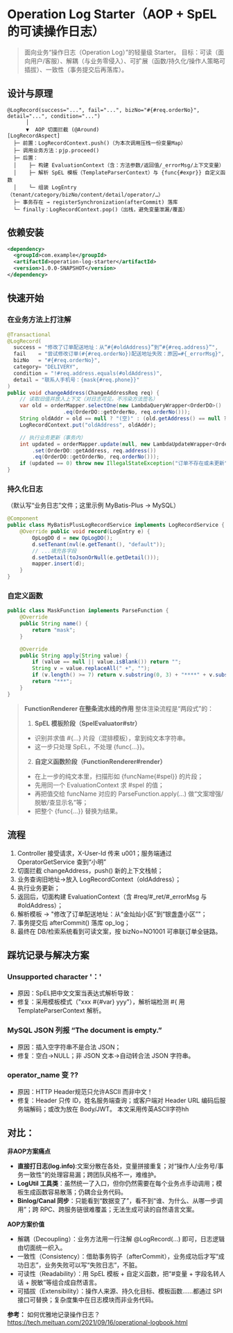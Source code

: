 # Operation Log Starter（AOP + SpEL 的可读操作日志）

> 面向业务“操作日志（Operation Log）”的轻量级 Starter。
> 目标：可读（面向用户/客服）、解耦（与业务零侵入）、可扩展（函数/持久化/操作人策略可插拔）、一致性（事务提交后再落库）。

## 设计与原理
```less
@LogRecord(success="...", fail="...", bizNo="#{#req.orderNo}", detail="...", condition="...")
      │
      ▼  AOP 切面拦截 (@Around)
[LogRecordAspect]
  ├─ 前置：LogRecordContext.push()（为本次调用压栈一份变量Map）
  ├─ 调用业务方法：pjp.proceed()
  ├─ 后置：
  │    ├─ 构建 EvaluationContext（含：方法参数/返回值/_errorMsg/上下文变量）
  │    ├─ 解析 SpEL 模板（TemplateParserContext）与 {func{#expr}} 自定义函数
  │    └─ 组装 LogEntry（tenant/category/bizNo/content/detail/operator/…）
  ├─ 事务存在 → registerSynchronization(afterCommit) 落库
  └─ finally：LogRecordContext.pop()（出栈，避免变量泄漏/覆盖）
```

## 依赖安装
```xml
<dependency>
  <groupId>com.example</groupId>
  <artifactId>operation-log-starter</artifactId>
  <version>1.0.0-SNAPSHOT</version>
</dependency>
```

## 快速开始

### 在业务方法上打注解
```java
@Transactional
@LogRecord(
  success = "修改了订单配送地址：从“#{#oldAddress}”到“#{#req.address}”",
  fail    = "尝试修改订单(#{#req.orderNo})配送地址失败：原因=#{_errorMsg}",
  bizNo   = "#{#req.orderNo}",
  category= "DELIVERY",
  condition = "!#req.address.equals(#oldAddress)",
  detail = "联系人手机号：{mask{#req.phone}}"
)
public void changeAddress(ChangeAddressReq req) {
    // 读取旧值并放入上下文（对日志可见，不污染方法签名）
    var old = orderMapper.selectOne(new LambdaQueryWrapper<OrderDO>()
                  .eq(OrderDO::getOrderNo, req.orderNo()));
    String oldAddr = old == null ? "(空)" : (old.getAddress() == null ? "(空)" : old.getAddress());
    LogRecordContext.put("oldAddress", oldAddr);

    // 执行业务更新（事务内）
    int updated = orderMapper.update(null, new LambdaUpdateWrapper<OrderDO>()
        .set(OrderDO::getAddress, req.address())
        .eq(OrderDO::getOrderNo, req.orderNo()));
    if (updated == 0) throw new IllegalStateException("订单不存在或未更新");
}

```

### 持久化日志
（默认写“业务日志”文件；这里示例 MyBatis-Plus → MySQL）

```java
@Component
public class MyBatisPlusLogRecordService implements LogRecordService {
    @Override public void record(LogEntry e) {
        OpLogDO d = new OpLogDO();
        d.setTenant(nvl(e.getTenant(), "default"));
        // ...填充各字段
        d.setDetail(toJsonOrNull(e.getDetail()));
        mapper.insert(d);
    }
}
```

### 自定义函数

```java
public class MaskFunction implements ParseFunction {
    @Override
    public String name() {
        return "mask";
    }

    @Override
    public String apply(String value) {
        if (value == null || value.isBlank()) return "";
        String v = value.replaceAll(" +", "");
        if (v.length() >= 7) return v.substring(0, 3) + "****" + v.substring(v.length() - 4);
        return "***";
    }
}
```

> **FunctionRenderer 在整条流水线的作用**
> 整体渲染流程是“两段式”的：
> 1. **SpEL 模板阶段（SpelEvaluator#str）**
>   - 识别并求值 #{...} 片段（混排模板），拿到纯文本字符串。
>   - 这一步只处理 SpEL，不处理 {func{...}}。
> 2. **自定义函数阶段（FunctionRenderer#render）**
>   - 在上一步的纯文本里，扫描形如 {funcName{#spel}} 的片段；
>   - 先用同一个 EvaluationContext 求 #spel 的值；
>   - 再把值交给 funcName 对应的 ParseFunction.apply(...) 做“文案增强/脱敏/查显示名”等；
>   - 把整个 {func{...}} 替换为结果。

## 流程
1. Controller 接受请求，X-User-Id 传来 u001；服务端通过 OperatorGetService 查到“小明”
2. 切面拦截 changeAddress，push() 新的上下文栈帧；
3. 业务查询旧地址→放入 LogRecordContext（oldAddress）；
4. 执行业务更新；
5. 返回后，切面构建 EvaluationContext（含 #req/#_ret/#_errorMsg 与 #oldAddress）；
6. 解析模板 → "修改了订单配送地址：从“金灿灿小区”到“银盏盏小区”"；
7. 事务提交后 afterCommit() 落库 op_log；
8. 最终在 DB/检索系统看到可读文案，按 bizNo=NO1001 可串联订单全链路。

## 踩坑记录与解决方案

### Unsupported character '：'
- 原因：SpEL把中文文案当表达式解析导致：
- 修复：采用模板模式（"xxx #{#var} yyy"），解析端检测 #{ 用 TemplateParserContext 解析。

### MySQL JSON 列报 “The document is empty.”
- 原因：插入空字符串不是合法 JSON；
- 修复：空白→NULL；非 JSON 文本→自动转合法 JSON 字符串。

### operator_name 变 ??
- 原因：HTTP Header规范只允许ASCII 而非中文！
- 修复：Header 只传 ID，姓名服务端查询；或客户端对 Header URL 编码后服务端解码；或改为放在 Body/JWT。
本文采用传英ASCII字符hh

## 对比：
**非AOP方案痛点**
- **直接打日志(log.info)**:文案分散在各处，变量拼接重复；对“操作人/业务号/事务一致性”的处理容易漏；跨团队风格不一，难维护。
- **LogUtil 工具类**：虽然统一了入口，但你仍然需要在每个业务点手动调用；模板生成函数容易散落；仍耦合业务代码。
- **Binlog/Canal 同步**：只能看到“数据变了”，看不到“谁、为什么、从哪一步调用”；跨 RPC、跨服务链很难覆盖；无法生成可读的自然语言文案。

**AOP方案价值**
- 解耦（Decoupling）：业务方法用一行注解 @LogRecord(...) 即可，日志逻辑由切面统一织入。
- 一致性（Consistency）：借助事务钩子（afterCommit），业务成功后才写“成功日志”，业务失败可以写“失败日志”，不脏。
- 可读性（Readability）：用 SpEL 模板 + 自定义函数，把“#变量 + 字段名转人话 + 脱敏”等组合成自然语言。
- 可插拔（Extensibility）：操作人来源、持久化目标、模板函数……都通过 SPI 接口可替换；复杂度集中在日志模块而非业务代码。

**参考：**
如何优雅地记录操作日志？
https://tech.meituan.com/2021/09/16/operational-logbook.html